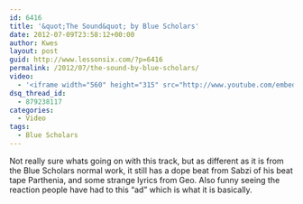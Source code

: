 ```yaml
---
id: 6416
title: '&quot;The Sound&quot; by Blue Scholars'
date: 2012-07-09T23:58:12+00:00
author: Kwes
layout: post
guid: http://www.lessonsix.com/?p=6416
permalink: /2012/07/the-sound-by-blue-scholars/
video:
  - '<iframe width="560" height="315" src="http://www.youtube.com/embed/yAjs_2LJ3ec" frameborder="0" allowfullscreen></iframe>'
dsq_thread_id:
  - 879238117
categories:
  - Video
tags:
  - Blue Scholars
---
```

Not really sure whats going on with this track, but as different as it is from the Blue Scholars normal work, it still has a dope beat from Sabzi of his beat tape Parthenia, and some strange lyrics from Geo. Also funny seeing the reaction people have had to this &#8220;ad&#8221; which is what it is basically.